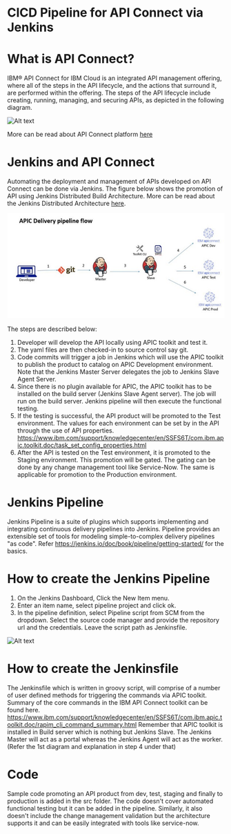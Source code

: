 # CICD Pipeline for API Connect via Jenkins

# What is API Connect?
IBM® API Connect for IBM Cloud is an integrated API management offering, where all of the steps in the API lifecycle, and the actions that surround it, are performed within the offering. The steps of the API lifecycle include creating, running, managing, and securing APIs, as depicted in the following diagram.

![Alt text](/images/apic_capabilities.png)

More can be read about API Connect platform [here](https://www.ibm.com/support/knowledgecenter/en/SSFS6T/com.ibm.apic.overview.doc/api_management_overview.html)

# Jenkins and API Connect
Automating the deployment and management of APIs developed on API Connect can be done via Jenkins. The figure below shows the promotion of API using Jenkins Distributed Build Architecture. More can be read about the Jenkins Distributed Architecture [here](https://go.cloudbees.com/docs/cloudbees-documentation/cookbook/book.html#_distributed_builds_architecture).

![Alt text](/images/High%20level%20architecture.png)

The steps are described below:
1.	Developer will develop the API locally using APIC toolkit and test it. 
2.	The yaml files are then checked-in to source control say git. 
3.	Code commits will trigger a job in Jenkins which will use the APIC toolkit to publish the product to catalog on APIC Development environment. Note that the Jenkins Master Server delegates the job to Jenkins Slave Agent Server.
4.	Since there is no plugin available for APIC, the APIC toolkit has to be installed on the build server (Jenkins Slave Agent server). The job will run on the build server. Jenkins pipeline will then execute the functional testing.
5.	If the testing is successful, the API product will be promoted to the Test environment. The values for each environment can be set by in the API through the use of API properties. https://www.ibm.com/support/knowledgecenter/en/SSFS6T/com.ibm.apic.toolkit.doc/task_set_config_properties.html
6.	After the API is tested on the Test environment, it is promoted to the Staging environment. This promotion will be gated. The gating can be done by any change management tool like Service-Now. The same is applicable for promotion to the Production environment.

# Jenkins Pipeline
Jenkins Pipeline is a suite of plugins which supports implementing and integrating continuous delivery pipelines into Jenkins. Pipeline provides an extensible set of tools for modeling simple-to-complex delivery pipelines "as code". Refer https://jenkins.io/doc/book/pipeline/getting-started/ for the basics.

# How to create the Jenkins Pipeline
1.	On the Jenkins Dashboard, Click the New Item menu.
2.	Enter an item name, select pipeline project and click ok.
3.	In the pipeline definition, select Pipeline script from SCM from the dropdown. Select the source code manager and provide the repository url and the credentials. Leave the script path as Jenkinsfile.

![Alt text](/images/Jenkins%20pipeline.PNG)

# How to create the Jenkinsfile
The Jenkinsfile which is written in groovy script, will comprise of a number of user defined methods for triggering the commands via APIC toolkit. Summary of the core commands in the IBM API Connect toolkit can be found here. https://www.ibm.com/support/knowledgecenter/en/SSFS6T/com.ibm.apic.toolkit.doc/rapim_cli_command_summary.html
Remember that APIC toolkit is installed in Build server which is nothing but Jenkins Slave. The Jenkins Master will act as a portal whereas the Jenkins Agent will act as the worker. (Refer the 1st diagram and explanation in step 4 under that)

# Code
Sample code promoting an API product from dev, test, staging and finally to production is added in the src folder. The code doesn't cover automated functional testing but it can be added in the pipeline. Similarly, it also doesn't include the change management validation but the architecture supports it and can be easily integrated with tools like service-now.
